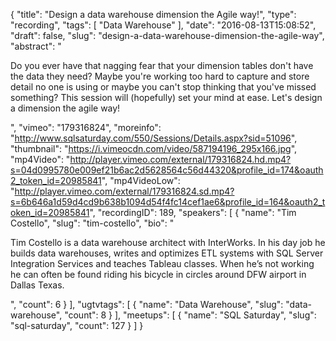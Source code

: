 {
  "title": "Design a data warehouse dimension the Agile way!",
  "type": "recording",
  "tags": [
    "Data Warehouse"
  ],
  "date": "2016-08-13T15:08:52",
  "draft": false,
  "slug": "design-a-data-warehouse-dimension-the-agile-way",
  "abstract": "<p>Do you ever have that nagging fear that your dimension tables don't have the data they need?  Maybe you're working too hard to capture and store detail no one is using or maybe you can't stop thinking that you've missed something?  This session will (hopefully) set your mind at ease.  Let's design a dimension the agile way!</p>",
  "vimeo": "179316824",
  "moreinfo": "http://www.sqlsaturday.com/550/Sessions/Details.aspx?sid=51096",
  "thumbnail": "https://i.vimeocdn.com/video/587194196_295x166.jpg",
  "mp4Video": "http://player.vimeo.com/external/179316824.hd.mp4?s=04d0995780e009ef21b6ac2d5628564c56d44320&profile_id=174&oauth2_token_id=20985841",
  "mp4VideoLow": "http://player.vimeo.com/external/179316824.sd.mp4?s=6b646a1d59d4cd9b638b1094d54f4fc14cef1ae6&profile_id=164&oauth2_token_id=20985841",
  "recordingID": 189,
  "speakers": [
    {
      "name": "Tim Costello",
      "slug": "tim-costello",
      "bio": "<p>Tim Costello is a data warehouse architect with InterWorks. In his day job he builds data warehouses, writes and optimizes ETL systems with SQL Server Integration Services and teaches Tableau classes. When he’s not working he can often be found riding his bicycle in circles around DFW airport in Dallas Texas.</p>",
      "count": 6
    }
  ],
  "ugtvtags": [
    {
      "name": "Data Warehouse",
      "slug": "data-warehouse",
      "count": 8
    }
  ],
  "meetups": [
    {
      "name": "SQL Saturday",
      "slug": "sql-saturday",
      "count": 127
    }
  ]
}